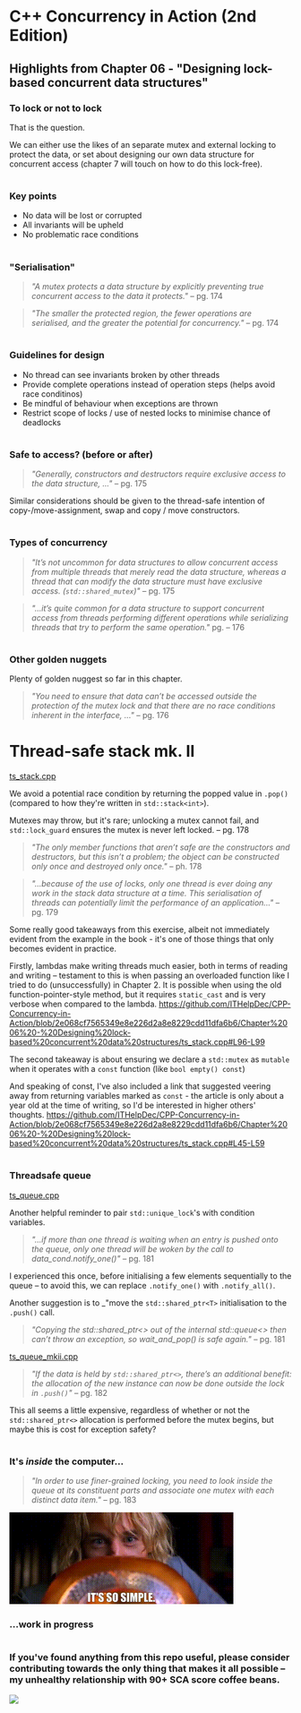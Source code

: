 # C++ Concurrency in Action (2nd Edition)

## Highlights from Chapter 06 - "Designing lock-based concurrent data structures"

### To lock or not to lock
That is the question.

We can either use the likes of an separate mutex and external locking to protect the data, or set about designing our own data structure for concurrent access (chapter 7 will touch on how to do this lock-free).

#
### Key points
* No data will be lost or corrupted
* All invariants will be upheld
* No problematic race conditions

#
### "Serialisation"
> _"A mutex protects a data structure by explicitly preventing true concurrent access to the data it protects."_ – pg. 174

> _"The smaller the protected region, the fewer operations are serialised, and the greater the potential for concurrency."_ – pg. 174

#
### Guidelines for design
* No thread can see invariants broken by other threads
* Provide complete operations instead of operation steps (helps avoid race conditinos)
* Be mindful of behaviour when exceptions are thrown
* Restrict scope of locks / use of nested locks to minimise chance of deadlocks

#
### Safe to access? (before or after)
> _"Generally, constructors and destructors require exclusive access to the data structure, ..."_ – pg. 175

Similar considerations should be given to the thread-safe intention of copy-/move-assignment, swap and copy / move constructors.

#
### Types of concurrency
> _"It’s not uncommon for data structures to allow concurrent access from multiple threads that merely read the data structure, whereas a thread that can modify the data structure must have exclusive access. (`std::shared_mutex`)"_ – pg. 175

> _"...it’s quite common for a data structure to support concurrent access from threads performing different operations while serializing threads that try to perform the same operation."_ pg. – 176

#
### Other golden nuggets
Plenty of golden nuggest so far in this chapter.
> _"You need to ensure that data can’t be accessed outside the protection of the mutex lock and that there are no race conditions inherent in the interface, ..."_ – pg. 176

# Thread-safe stack mk. II
[ts_stack.cpp](ts_stack.cpp)

We avoid a potential race condition by returning the popped value in `.pop()` (compared to how they're written in `std::stack<int>`).

Mutexes may throw, but it's rare; unlocking a mutex cannot fail, and `std::lock_guard` ensures the mutex is never left locked. – pg. 178

> _"The only member functions that aren’t safe are the constructors and destructors, but this isn’t a problem; the object can be constructed only once and destroyed only once."_ – ph. 178

> _"...because of the use of locks, only one thread is ever doing any work in the stack data structure at a time. This serialisation of threads can potentially limit the performance of an application..."_ – pg. 179

Some really good takeaways from this exercise, albeit not immediately evident from the example in the book - it's one of those things that only becomes evident in practice.

Firstly, lambdas make writing threads much easier, both in terms of reading and writing – testament to this is when passing an overloaded function like I tried to do (unsuccessfully) in Chapter 2. It is possible when using the old function-pointer-style method, but it requires `static_cast` and is very verbose when compared to the lambda.
https://github.com/ITHelpDec/CPP-Concurrency-in-Action/blob/2e068cf7565349e8e226d2a8e8229cdd11dfa6b6/Chapter%2006%20-%20Designing%20lock-based%20concurrent%20data%20structures/ts_stack.cpp#L96-L99

The second takeaway is about ensuring we declare a `std::mutex` as `mutable` when it operates with a `const` function (like `bool empty() const`)

And speaking of const, I've also included a link that suggested veering away from returning variables marked as `const` - the article is only about a year old at the time of writing, so I'd be interested in higher others' thoughts.
https://github.com/ITHelpDec/CPP-Concurrency-in-Action/blob/2e068cf7565349e8e226d2a8e8229cdd11dfa6b6/Chapter%2006%20-%20Designing%20lock-based%20concurrent%20data%20structures/ts_stack.cpp#L45-L59

#
### Threadsafe queue
[ts_queue.cpp](ts_queue.cpp)

Another helpful reminder to pair `std::unique_lock`'s with condition variables.

> _"...if more than one thread is waiting when an entry is pushed onto the queue, only one thread will be woken by the call to data_cond.notify_one()"_ – pg. 181

I experienced this once, before initialising a few elements sequentially to the queue – to avoid this, we can replace `.notify_one()` with `.notify_all()`.

Another suggestion is to _"move the `std::shared_ptr<T>` initialisation to the `.push()` call.

> _"Copying the std::shared_ptr<> out of the internal std::queue<> then can’t throw an exception, so wait_and_pop() is safe again."_ – pg. 181

[ts_queue_mkii.cpp](ts_queue_mkii.cpp)

> _"If the data is held by `std::shared_ptr<>`, there’s an additional benefit: the allocation of the new instance can now be done outside the lock in `.push()`"_ – pg. 182

This all seems a little expensive, regardless of whether or not the `std::shared_ptr<>` allocation is performed before the mutex begins, but maybe this is cost for exception safety?

#
### It's _inside_ the computer...
> _"In order to use finer-grained locking, you need to look inside the queue at its constituent parts and associate one mutex with each distinct data item."_ – pg. 183

![simple.gif](simple.gif)

### ...work in progress
#
### If you've found anything from this repo useful, please consider contributing towards the only thing that makes it all possible – my unhealthy relationship with 90+ SCA score coffee beans.

<a href="https://www.buymeacoffee.com/ITHelpDec"><img src="https://img.buymeacoffee.com/button-api/?text=Buy me a coffee&emoji=&slug=ITHelpDec&button_colour=FFDD00&font_colour=000000&font_family=Cookie&outline_colour=000000&coffee_colour=ffffff" /></a>

